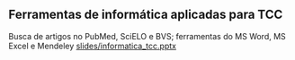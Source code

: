 ## Ferramentas de informática aplicadas para TCC
Busca de artigos no PubMed, SciELO e BVS; ferramentas do MS Word, MS Excel e Mendeley
[slides/informatica_tcc.pptx](slides/informatica_tcc.pptx)
